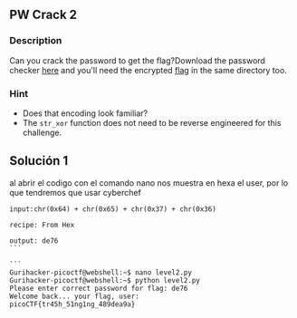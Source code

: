 ## PW Crack 2 

### Description 
Can you crack the password to get the flag?Download the password checker [here](https://artifacts.picoctf.net/c/13/level2.py) and you'll need the encrypted [flag](https://artifacts.picoctf.net/c/13/level2.flag.txt.enc) in the same directory too.

### Hint
- Does that encoding look familiar?
- The `str_xor` function does not need to be reverse engineered for this challenge.

## Solución 1
al abrir el codigo con el comando nano nos  muestra en hexa el user, por lo que tendremos que usar cyberchef

````
input:chr(0x64) + chr(0x65) + chr(0x37) + chr(0x36) 

recipe: From Hex

output: de76
```

```
Gurihacker-picoctf@webshell:~$ nano level2.py
Gurihacker-picoctf@webshell:~$ python level2.py
Please enter correct password for flag: de76
Welcome back... your flag, user:
picoCTF{tr45h_51ng1ng_489dea9a}